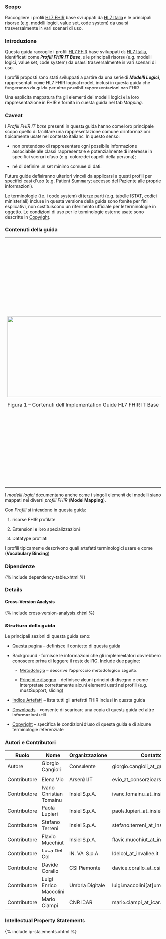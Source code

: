 ### Scopo

Raccogliere i profili [HL7 FHIR](http://hl7.org/fhir) base sviluppati da
[HL7 Italia](http://hl7.it) e le principali risorse (e.g. modelli
logici, value set, code system) da usarsi trasversalmente in vari
scenari di uso.

### Introduzione

Questa guida raccoglie i profili [HL7 FHIR](http://hl7.org/fhir) base
sviluppati da [HL7 Italia](http://hl7.it), identificati come ***Profili
FHIR IT Base***, e le principali risorse (e.g. modelli logici, value
set, code system) da usarsi trasversalmente in vari scenari di uso.

I profili proposti sono stati sviluppati a partire da una serie di
***Modelli Logici***, rappresentati come HL7 FHIR logical model, inclusi
in questa guida che fungeranno da guida per altre possibili
rappresentazioni non FHIR.

Una esplicita mappatura fra gli elementi dei modelli logici e la loro
rappresentazione in FHIR è fornita in questa guida nel tab *Mapping*.

### Caveat

I *Profili FHIR IT base* presenti in questa guida hanno come loro
principale scopo quello di facilitare una rappresentazione comune di
informazioni tipicamente usate nel contesto italiano. In questo senso:

  - non pretendono di rappresentare ogni possibile informazione
    associabile alle classi rappresentate e potenzialmente di interesse
    in specifici scenari d’uso (e.g. colore dei capelli della persona);

  - né di definire un set minimo comune di dati.

Future guide definiranno ulteriori vincoli da applicarsi a questi
profili per specifici casi d'uso (e.g. Patient Summary; accesso del
Paziente alle proprie informazioni).

Le terminologie (i.e. i code system) di terze parti (e.g. tabelle ISTAT,
codici ministeriali) incluse in questa versione della guida sono fornite
per fini esplicativi, non costituiscono un riferimento ufficiale per le
terminologie in oggetto. Le condizioni di uso per le terminologie
esterne usate sono descritte in [Copyright](copyright.html).

### Contenuti della guida

<table>
<tbody>
<tr class="odd">
<td><p><img src="home-1.png" style="width:5.17551in;height:2.70307in" /></p>
<p>Figura 1 – Contenuti dell’Implementation Guide HL7 FHIR IT Base</p></td>
<td><p>Questa guida include principalmente tre tipologie di artefatti:</p>
<ol type="1">
<li><p>I <strong>Modelli Logici</strong>: che descrivono il contenuto atteso per le diverse classi informative (e.g. Paziente), indipendentemente dalla loro rappresentazione fisica. I modelli sono formalizzati come modelli logici FHIR, ma la loro implementazione potrebbe non essere realizzata necessariamente in FHIR</p></li>
<li><p>I <strong>Profili</strong>: che descrivono come rappresentare in HL7 FHIR le informazioni incluse nei modelli logici</p></li>
<li><p>Le <strong>Terminologie</strong> che includono sistemi di codifica (<a href="https://www.hl7.org/fhir/codesystem.html"><em>Code System</em></a>); liste di valori (<a href="https://www.hl7.org/fhir/terminologies-valuesets.html"><em>Value Set</em></a>) e mappe concettuali (<a href="https://www.hl7.org/fhir/terminologies-conceptmaps.html"><em>Concept Map</em></a>).</p></li>
</ol></td>
</tr>
</tbody>
</table>

I *modelli logici* documentano anche come i singoli elementi dei modelli
siano mappati nei diversi *profili FHIR* (**Model** **Mapping**).

Con *Profili* si intendono in questa guida:

1.  risorse FHIR profilate

2.  Estensioni e loro specializzazioni

3.  Datatype profilati

I profili tipicamente descrivono quali artefatti terminologici usare e
come (**Vocabulary Binding**)

### Dipendenze
{% include dependency-table.xhtml %}

### Details
#### Cross-Version Analysis
{% include cross-version-analysis.xhtml %}

### Struttura della guida

Le principali sezioni di questa guida sono:

  - [Questa pagina](index.html) – definisce il contesto di questa guida

  - Background - fornisce le informazioni che gli implementatori
    dovrebbero conoscere prima di leggere il resto dell'IG. Include due
    pagine:
    
      - [Metodologia](methodology.html) – descrive l’approccio
        metodologico seguito.
    
      - [Principi e disegno](design.html) - definisce alcuni principi di
        disegno e come interpretare correttamente alcuni elementi usati
        nei profili (e.g. mustSupport, slicing)

  - [Indice Artefatti](artifacts.html) – lista tutti gli artefatti FHIR
    inclusi in questa guida

  - [Downloads](downloads.html) - consente di scaricare una copia di
    questa guida ed altre informazioni utili

  - [Copyright](copyright.html) – specifica le condizioni d’uso di
    questa guida e di alcune terminologie referenziate

### Autori e Contributori

<table>
<thead>
<tr class="header">
<th>Ruolo</th>
<th>Nome</th>
<th>Organizzazione</th>
<th>Contatto</th>
</tr>
</thead>
<tbody>
<tr class="odd">
<td>Autore</td>
<td>Giorgio Cangioli</td>
<td>Consulente</td>
<td>giorgio.cangioli_at_gmail.com</td>
</tr>
<tr class="even">
<td></td>
<td></td>
<td></td>
<td></td>
</tr>
<tr class="odd">
<td>Contributore</td>
<td>Elena Vio</td>
<td>Arsenàl.IT</td>
<td>evio_at_consorzioarsenal.it</td>
</tr>
<tr class="even">
<td>Contributore</td>
<td>Ivano Christian Tomainu</td>
<td>Insiel S.p.A.</td>
<td>ivano.tomainu_at_insiel.it</td>
</tr>
<tr class="odd">
<td>Contributore</td>
<td>Paola Lupieri</td>
<td>Insiel S.p.A.</td>
<td>paola.lupieri_at_insiel.it</td>
</tr>
<tr class="even">
<td>Contributore</td>
<td>Stefano Terreni</td>
<td>Insiel S.p.A.</td>
<td>stefano.terreni_at_insiel.it</td>
</tr>
<tr class="odd">
<td>Contributore</td>
<td>Flavio Mucchiut</td>
<td>Insiel S.p.A.</td>
<td>flavio.mucchiut_at_insiel.it</td>
</tr>
<tr class="even">
<td>Contributore</td>
<td>Luca Del Col</td>
<td>IN. VA. S.p.A.</td>
<td>ldelcol_at_invallee.it</td>
</tr>
<tr class="odd">
<td>Contributore</td>
<td>Davide Corallo</td>
<td>CSI Piemonte</td>
<td>davide.corallo_at_csi.it</td>
</tr>
<tr class="even">
<td>Contributore</td>
<td>Luigi Enrico Maccolini</td>
<td>Umbria Digitale</td>
<td>luigi.maccolini[at]umbriadigitale.it</td>
</tr>
<tr class="odd">
<td>Contributore</td>
<td>Mario Ciampi</td>
<td>CNR ICAR</td>
<td>mario.ciampi_at_icar.cnr.it</td>
</tr>
</tbody>
</table>


### Intellectual Property Statements
{% include ip-statements.xhtml %}